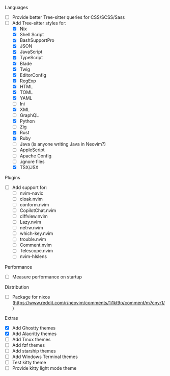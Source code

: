 Languages
- [ ] Provide better Tree-sitter queries for CSS/SCSS/Sass
- [ ] Add Tree-sitter styles for:
  - [x] Nix
  - [x] Shell Script
  - [x] BashSupportPro
  - [x] JSON
  - [x] JavaScript
  - [x] TypeScript
  - [x] Blade
  - [x] Twig
  - [x] EditorConfig
  - [x] RegExp
  - [x] HTML
  - [x] TOML
  - [x] YAML
  - [ ] Ini
  - [x] XML
  - [ ] GraphQL
  - [x] Python
  - [ ] Zig
  - [x] Rust
  - [x] Ruby
  - [ ] Java (is anyone writing Java in Neovim?)
  - [ ] AppleScript
  - [ ] Apache Config
  - [ ] .ignore files
  - [x] TSX/JSX

Plugins
- [ ] Add support for:
  - [ ] nvim-navic
  - [ ] cloak.nvim
  - [ ] conform.nvim
  - [ ] CopilotChat.nvim
  - [ ] diffview.nvim
  - [ ] Lazy.nvim
  - [ ] netrw.nvim
  - [ ] which-key.nvim
  - [ ] trouble.nvim
  - [ ] Comment.nvim
  - [ ] Telescope.nvim
  - [ ] nvim-hlslens

Performance
- [ ] Measure performance on startup

Distribution
- [ ] Package for nixos (https://www.reddit.com/r/neovim/comments/1i1kt9p/comment/m7cnyr1/)

Extras
- [x] Add Ghostty themes
- [x] Add Alacritty themes
- [ ] Add Tmux themes
- [ ] Add fzf themes
- [ ] Add starship themes
- [ ] Add Windows Terminal themes
- [ ] Test kitty theme
- [ ] Provide kitty light mode theme
